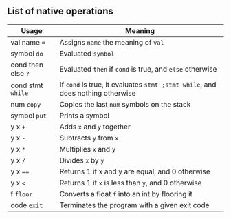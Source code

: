 ## List of native operations

| Usage | Meaning |
|---|---|
| val name `=` | Assigns `name` the meaning of `val` |
| symbol `do` | Evaluated `symbol` |
| cond then else `?` | Evaluated `then` if `cond` is true, and `else` otherwise |
| cond stmt `while` | If `cond` is true, it evaluates `stmt ;stmt while`, and does nothing otherwise |
| num `copy` | Copies the last `num` symbols on the stack |
| symbol `put` | Prints a symbol |
| y x `+` | Adds `x` and `y` together |
| y x `-` | Subtracts `y` from `x` |
| y x `*` | Multiplies `x` and `y` |
| y x `/` | Divides `x` by `y` |
| y x `==` | Returns 1 if x and y are equal, and 0 otherwise |
| y x `<` | Returns 1 if `x` is less than `y`, and 0 otherwise |
| f `floor` | Converts a float `f` into an int by flooring it |
| code `exit` | Terminates the program with a given exit code |
